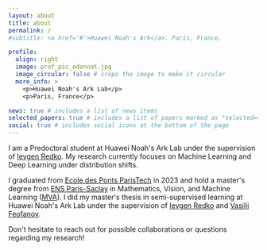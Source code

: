 ```yaml
---
layout: about
title: about
permalink: /
#subtitle: <a href='#'>Huawei Noah's Ark</a>. Paris, France.

profile:
  align: right
  image: prof_pic_odonnat.jpg
  image_circular: false # crops the image to make it circular
  more_info: >
    <p>Huawei Noah's Ark Lab</p>
    <p>Paris, France</p>

news: true # includes a list of news items
selected_papers: true # includes a list of papers marked as "selected={true}"
social: true # includes social icons at the bottom of the page
---
```


I am a Predoctoral student at Huawei Noah's Ark Lab under the supervision of [Ievgen Redko](https://ievred.github.io/). My research currently focuses on Machine Learning and Deep Learning under distribution shifts.

I graduated from [Ecole des Ponts ParisTech](https://ecoledesponts.fr/) in 2023 and hold a master's degree from [ENS Paris-Saclay](https://ens-paris-saclay.fr/) in Mathematics, Vision, and Machine Learning ([MVA](https://www.master-mva.com/)). I did my master's thesis in semi-supervised learning at Huawei Noah's Ark Lab under the supervision of [Ievgen Redko](https://ievred.github.io/) and [Vasilii Feofanov](https://www.linkedin.com/in/vasilii-feofanov-70748a1b3?originalSubdomain=fr).

Don't hesitate to reach out for possible collaborations or questions regarding my research!
